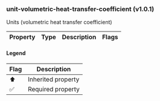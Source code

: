 ### unit-volumetric-heat-transfer-coefficient (v1.0.1)
Units (volumetric heat transfer coefficient)

| Property | Type | Description | Flags |
|---|---|---|---|


#### Legend

| Flag | Description |
| --- | --- |
| ⬆️ | Inherited property |
| ✅ | Required property |

